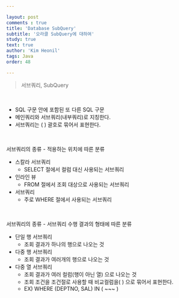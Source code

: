 ```yaml
---

layout: post
comments : true
title: 'Database SubQuery'
subtitle: '오라클 SubQuery에 대하여'
study: true
text: true
author: 'Kim Heonil'
tags: Java
order: 48

---
```


 
> 서브쿼리, SubQuery

<br>

- SQL 구문 안에 포함된 또 다른 SQL 구문
- 메인쿼리와 서브쿼리(내부쿼리)로 지칭한다.
- 서브쿼리는 ( ) 괄호로 묶어서 표현한다.

<br>

서브쿼리의 종류 - 적용하는 위치에 따른 분류

- 스칼라 서브쿼리
  - SELECT 절에서 컬럼 대신 사용되는 서브쿼리
- 인라인 뷰
  - FROM 절에서 조회 대상으로 사용되는 서브쿼리
- 서브쿼리
  - 주로 WHERE 절에서 사용되는 서브쿼리

<br>

서브쿼리의 종류 - 서브쿼리 수행 결과의 형태에 따른 분류

- 단일 행 서브쿼리
  - 조회 결과가 하나의 행으로 나오는 것
- 다중 행 서브쿼리
  - 조회 결과가 여러개의 행으로 나오는 것
- 다중 열 서브쿼리
  - 조회 결과가 여러 컬럼(행이 아닌 열) 으로 나오는 것
  - 조회 조건을 조건절로 사용할 때 비교컬럼을( ) 으로 묶어서 표현한다.
  - EX) WHERE (DEPTNO, SAL) IN ( ~~~ )


<br><br>
